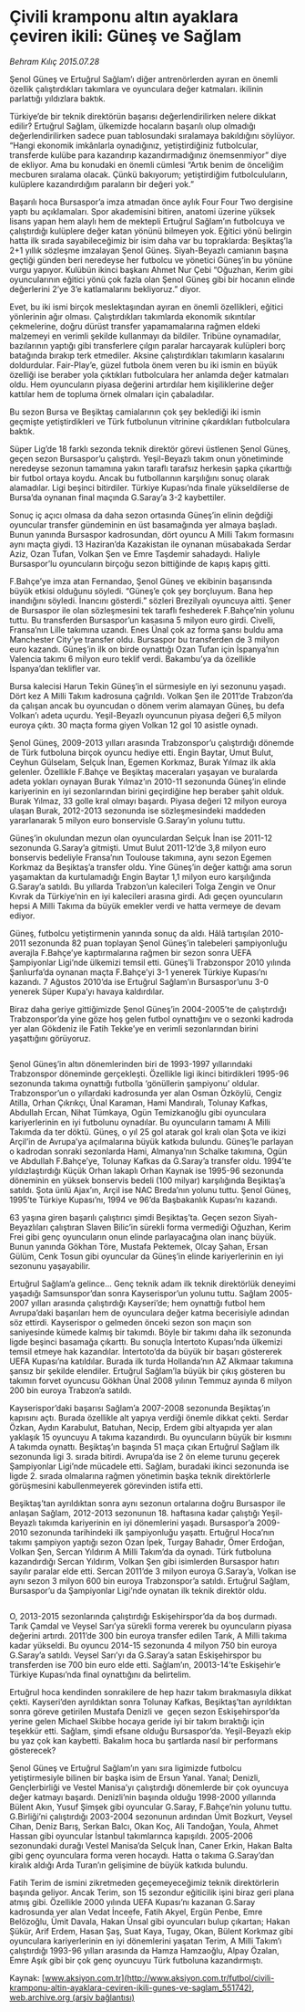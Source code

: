 # Çivili kramponu altın ayaklara çeviren ikili: Güneş ve Sağlam

*Behram Kılıç 2015.07.28*

<div class="pNewsDetailMainContent" itemprop="articleBody">
 <p>
  Şenol Güneş ve Ertuğrul Sağlam’ı diğer antrenörlerden ayıran en önemli özellik çalıştırdıkları takımlara ve oyunculara değer katmaları. ikilinin parlattığı yıldızlara baktık.
 </p>
 <p>
  Türkiye’de bir teknik direktörün başarısı değerlendirilirken nelere dikkat edilir? Ertuğrul Sağlam, ülkemizde hocaların başarılı olup olmadığı değerlendirilirken sadece puan tablosundaki sıralamaya bakıldığını söylüyor. “Hangi ekonomik imkânlarla oynadığınız, yetiştirdiğiniz futbolcular, transferde kulübe para kazandırıp kazandırmadığınız önemsenmiyor” diye de ekliyor. Ama bu konudaki en önemli cümlesi “Artık benim de önceliğim mecburen sıralama olacak. Çünkü bakıyorum; yetiştirdiğim futbolculuların, kulüplere kazandırdığım paraların bir değeri yok.”
 </p>
 <p>
  Başarılı hoca Bursaspor’a imza atmadan önce aylık Four Four Two dergisine yaptı bu açıklamaları. Spor akademisini bitiren, anatomi üzerine yüksek lisans yapan hem alaylı hem de mektepli Ertuğrul Sağlam’ın futbolcuya ve çalıştırdığı kulüplere değer katan yönünü bilmeyen yok. Eğitici yönü belirgin hatta ilk sırada sayabileceğimiz bir isim daha var bu topraklarda: Beşiktaş’la 2+1 yıllık sözleşme imzalayan Şenol Güneş. Siyah-Beyazlı camianın başına geçtiği günden beri neredeyse her futbolcu ve yönetici Güneş’in bu yönüne vurgu yapıyor. Kulübün ikinci başkanı Ahmet Nur Çebi “Oğuzhan, Kerim gibi oyuncularının eğitici yönü çok fazla olan Şenol Güneş gibi bir hocanın elinde değerlerini 2’ye 3’e katlamalarını bekliyoruz.” diyor.
 </p>
 <p>
  Evet, bu iki ismi birçok meslektaşından ayıran en önemli özellikleri, eğitici yönlerinin ağır olması. Çalıştırdıkları takımlarda ekonomik sıkıntılar çekmelerine, doğru dürüst transfer yapamamalarına rağmen eldeki malzemeyi en verimli şekilde kullanmayı da bildiler. Tribüne oynamadılar, bazılarının yaptığı gibi transferlere çılgın paralar harcayarak kulüpleri borç batağında bırakıp terk etmediler. Aksine çalıştırdıkları takımların kasalarını doldurdular. Fair-Play’e, güzel futbola önem veren bu iki ismin en büyük özelliği ise beraber yola çıktıkları futbolculara her anlamda değer katmaları oldu. Hem oyuncuların piyasa değerini artırdılar hem kişiliklerine değer kattılar hem de topluma örnek olmaları için çabaladılar.
 </p>
 <p>
  Bu sezon Bursa ve Beşiktaş camialarının çok şey beklediği iki ismin geçmişte yetiştirdikleri ve Türk futbolunun vitrinine çıkardıkları futbolculara baktık.
 </p>
 <p>
  Süper Lig’de 18 farklı sezonda teknik direktör görevi üstlenen Şenol Güneş, geçen sezon Bursaspor’u çalıştırdı. Yeşil-Beyazlı takım onun yönetiminde neredeyse sezonun tamamına yakın taraflı tarafsız herkesin şapka çıkarttığı bir futbol ortaya koydu. Ancak bu futbollarının karşılığını sonuç olarak alamadılar. Ligi beşinci bitirdiler. Türkiye Kupası’nda finale yükseldilerse de Bursa’da oynanan final maçında G.Saray’a 3-2 kaybettiler.
 </p>
 <p>
  Sonuç iç açıcı olmasa da daha sezon ortasında Güneş’in elinin değdiği oyuncular transfer gündeminin en üst basamağında yer almaya başladı. Bunun yanında Bursaspor kadrosundan, dört oyuncu A Milli Takım formasını aynı maçta giydi. 13 Haziran’da Kazakistan ile oynanan müsabakada Serdar Aziz, Ozan Tufan, Volkan Şen ve Emre Taşdemir sahadaydı. Haliyle Bursaspor’lu oyuncuların birçoğu sezon bittiğinde de kapış kapış gitti.
 </p>
 <p>
  F.Bahçe’ye imza atan Fernandao, Şenol Güneş ve ekibinin başarısında büyük etkisi olduğunu söyledi. “Güneş’e çok şey borçluyum. Bana hep inandığını söyledi. İnancını gösterdi.” sözleri Brezilyalı oyuncuya aitti. Şener de Bursaspor ile olan sözleşmesini tek taraflı feshederek F.Bahçe’nin yolunu tuttu. Bu transferden Bursaspor’un kasasına 5 milyon euro girdi. Civelli, Fransa’nın Lille takımına uzandı. Enes Ünal çok az forma şansı buldu ama Manchester City’ye transfer oldu. Bursaspor bu transferden de 3 milyon euro kazandı. Güneş’in ilk on birde oynattığı Ozan Tufan için İspanya’nın Valencia takımı 6 milyon euro teklif verdi. Bakambu’ya da özellikle İspanya’dan teklifler var.
 </p>
 <p>
  Bursa kalecisi Harun Tekin Güneş’in el sürmesiyle en iyi sezonunu yaşadı. Dört kez A Milli Takım kadrosuna çağrıldı. Volkan Şen ile 2011’de Trabzon’da da çalışan ancak bu oyuncudan o dönem verim alamayan Güneş, bu defa Volkan’ı adeta uçurdu. Yeşil-Beyazlı oyuncunun piyasa değeri 6,5 milyon euroya çıktı. 30 maçta forma giyen Volkan 12 gol 10 asistle oynadı.
 </p>
 <p>
  Şenol Güneş, 2009-2013 yılları arasında Trabzonspor’u çalıştırdığı dönemde de Türk futboluna birçok oyuncu hediye etti. Engin Baytar, Umut Bulut, Ceyhun Gülselam, Selçuk İnan, Egemen Korkmaz, Burak Yılmaz ilk akla gelenler. Özellikle F.Bahçe ve Beşiktaş maceraları yaşayan ve buralarda adeta yokları oynayan Burak Yılmaz’ın 2010-11 sezonunda Güneş’in elinde kariyerinin en iyi sezonlarından birini geçirdiğine hep beraber şahit olduk. Burak Yılmaz, 33 golle kral olmayı başardı. Piyasa değeri 12 milyon euroya ulaşan Burak, 2012-2013 sezonunda ise sözleşmesindeki maddeden yararlanarak 5 milyon euro bonservisle G.Saray’ın yolunu tuttu.
 </p>
 <p>
  Güneş’in okulundan mezun olan oyunculardan Selçuk İnan ise 2011-12 sezonunda G.Saray’a gitmişti. Umut Bulut 2011-12’de 3,8 milyon euro bonservis bedeliyle Fransa’nın Toulouse takımına, aynı sezon Egemen Korkmaz da Beşiktaş’a transfer oldu. Yine Güneş’in değer kattığı ama sorun yaşamaktan da kurtulamadığı Engin Baytar 1,1 milyon euro karşılığında G.Saray’a satıldı. Bu yıllarda Trabzon’un kalecileri Tolga Zengin ve Onur Kıvrak da Türkiye’nin en iyi kalecileri arasına girdi. Adı geçen oyuncuların hepsi A Milli Takıma da büyük emekler verdi ve hatta vermeye de devam ediyor.
 </p>
 <p>
  Güneş, futbolcu yetiştirmenin yanında sonuç da aldı. Hâlâ tartışılan 2010-2011 sezonunda 82 puan toplayan Şenol Güneş’in talebeleri şampiyonluğu averajla F.Bahçe’ye kaptırmalarına rağmen bir sezon sonra UEFA Şampiyonlar Ligi’nde ülkemizi temsil etti. Güneş’li Trabzonspor 2010 yılında Şanlıurfa’da oynanan maçta F.Bahçe’yi 3-1 yenerek Türkiye Kupası’nı kazandı. 7 Ağustos 2010’da ise Ertuğrul Sağlam’ın Bursaspor’unu 3-0 yenerek Süper Kupa’yı havaya kaldırdılar.
 </p>
 <p>
  Biraz daha geriye gittiğimizde Şenol Güneş’in 2004-2005’te de çalıştırdığı Trabzonspor’da yine göze hoş gelen futbol oynattığını ve o sezonki kadroda yer alan Gökdeniz ile Fatih Tekke’ye en verimli sezonlarından birini yaşattığını görüyoruz.
 </p>
 <p>
  <img alt="" src="/web/20150805125759im_/http://www.aksiyon.com.tr/futbol/ http:/medya.aksiyon.com.tr/aksiyon/2015/07/28/570297.jpg "/>
 </p>
 <p>
  Şenol Güneş’in altın dönemlerinden biri de 1993-1997 yıllarındaki Trabzonspor döneminde gerçekleşti. Özellikle ligi ikinci bitirdikleri 1995-96 sezonunda takıma oynattığı futbolla ‘gönüllerin şampiyonu’ oldular. Trabzonspor’un o yıllardaki kadrosunda yer alan Osman Özköylü, Cengiz Atilla, Orhan Çıkrıkçı, Ünal Karaman, Hami Mandıralı, Tolunay Kafkas, Abdullah Ercan, Nihat Tümkaya, Ogün Temizkanoğlu gibi oyunculara kariyerlerinin en iyi futbolunu oynadılar. Bu oyuncuların tamamı A Milli Takımda da ter döktü. Güneş, o yıl 25 gol atarak gol kralı olan Şota ve ikizi Arçil’in de Avrupa’ya açılmalarına büyük katkıda bulundu. Güneş’le parlayan o kadrodan sonraki sezonlarda Hami, Almanya’nın Schalke takımına, Ogün ve Abdullah F.Bahçe’ye, Tolunay Kafkas da G.Saray’a transfer oldu. 1994’te yıldızlaştırdığı Küçük Orhan lakaplı Orhan Kaynak ise 1995-96 sezonunda döneminin en yüksek bonservis bedeli (100 milyar) karşılığında Beşiktaş’a satıldı. Şota ünlü Ajax’ın, Arçil ise NAC Breda’nın yolunu tuttu. Şenol Güneş, 1995’te Türkiye Kupası’nı, 1994 ve 96’da Başbakanlık Kupası’nı kazandı.
 </p>
 <p>
  63 yaşına giren başarılı çalıştırıcı şimdi Beşiktaş’ta. Geçen sezon Siyah-Beyazlıları çalıştıran Slaven Bilic’in sürekli forma vermediği Oğuzhan, Kerim Frei gibi genç oyuncuların onun elinde parlayacağına olan inanç büyük. Bunun yanında Gökhan Töre, Mustafa Pektemek, Olcay Şahan, Ersan Gülüm, Cenk Tosun gibi oyuncular da Güneş’in elinde kariyerlerinin en iyi sezonunu yaşayabilir.
 </p>
 <p>
  Ertuğrul Sağlam’a gelince… Genç teknik adam ilk teknik direktörlük deneyimi yaşadığı Samsunspor’dan sonra Kayserispor’un yolunu tuttu. Sağlam 2005-2007 yılları arasında çalıştırdığı Kayseri’de; hem oynattığı futbol hem Avrupa’daki başarıları hem de oyunculara değer katma becerisiyle adından söz ettirdi. Kayserispor o gelmeden önceki sezon son maçın son saniyesinde kümede kalmış bir takımdı. Böyle bir takımı daha ilk sezonunda ligde beşinci basamağa çıkarttı. Bu sonuçla İntertoto Kupası’nda ülkemizi temsil etmeye hak kazandılar. İntertoto’da da büyük bir başarı göstererek UEFA Kupası’na katıldılar. Burada ilk turda Hollanda’nın AZ Alkmaar takımına şansız bir şekilde elendiler. Ertuğrul Sağlam’la büyük bir çıkış gösteren bu takımın forvet oyuncusu Gökhan Ünal 2008 yılının Temmuz ayında 6 milyon 200 bin euroya Trabzon’a satıldı.
 </p>
 <p>
  Kayserispor’daki başarısı Sağlam’a 2007-2008 sezonunda Beşiktaş’ın kapısını açtı. Burada özellikle alt yapıya verdiği önemle dikkat çekti. Serdar Özkan, Aydın Karabulut, Batuhan, Necip, Erdem gibi altyapıda yer alan yaklaşık 15 oyuncuyu A takıma kazandırdı. Bu oyuncuların büyük bir kısmını A takımda oynattı. Beşiktaş’ın başında 51 maça çıkan Ertuğrul Sağlam ilk sezonunda ligi 3. sırada bitirdi. Avrupa’da ise 2 ön eleme turunu geçerek Şampiyonlar Ligi’nde mücadele etti. Sağlam, buradaki ikinci sezonunda ise ligde 2. sırada olmalarına rağmen yönetimin başka teknik direktörlerle görüşmesini kabullenmeyerek görevinden istifa etti.
 </p>
 <p>
  Beşiktaş’tan ayrıldıktan sonra aynı sezonun ortalarına doğru Bursaspor ile anlaşan Sağlam, 2012-2013 sezonunun 18. haftasına kadar çalıştığı Yeşil-Beyazlı takımda kariyerinin en iyi dönemlerini yaşadı. Bursaspor’a 2009-2010 sezonunda tarihindeki ilk şampiyonluğu yaşattı. Ertuğrul Hoca’nın takımı şampiyon yaptığı sezon Ozan İpek, Turgay Bahadır, Ömer Erdoğan, Volkan Şen, Sercan Yıldırım A Milli Takım’da da oynadı. Türk futboluna kazandırdığı Sercan Yıldırım, Volkan Şen gibi isimlerden Bursaspor hatırı sayılır paralar elde etti. Sercan 2011’de 3 milyon euroya G.Saray’a, Volkan ise aynı sezon 3 milyon 600 bin euroya Trabzonspor’a satıldı. Ertuğrul Sağlam, Bursaspor’u da Şampiyonlar Ligi’nde oynatan ilk teknik direktör oldu.
 </p>
 <p>
  <img alt="" src="http://web.archive.org/web/20150805125759im_/http://medya.aksiyon.com.tr//aksiyon/2015/07/28/570298.jpg "/>
 </p>
 <p>
  O, 2013-2015 sezonlarında çalıştırdığı Eskişehirspor’da da boş durmadı. Tarık Çamdal ve Veysel Sarı’ya sürekli forma vererek bu oyuncuların piyasa değerini artırdı. 2011’de 300 bin euroya transfer edilen Tarık, A Milli takıma kadar yükseldi. Bu oyuncu 2014-15 sezonunda 4 milyon 750 bin euroya G.Saray’a satıldı. Veysel Sarı’yı da G.Saray’a satan Eskişehirspor bu transferden ise 700 bin euro elde etti. Sağlam’ın, 20013-14’te Eskişehir’e Türkiye Kupası’nda final oynattığını da belirtelim.
 </p>
 <p>
  Ertuğrul hoca kendinden sonrakilere de hep hazır takım bırakmasıyla dikkat çekti. Kayseri’den ayrıldıktan sonra Tolunay Kafkas, Beşiktaş’tan ayrıldıktan sonra göreve getirilen Mustafa Denizli ve  geçen sezon Eskişehirspor’da yerine gelen Michael Skibbe hocaya geride iyi bir takım bıraktığı için teşekkür etti. Sağlam, şimdi efsane olduğu Bursaspor’da. Yeşil-Beyazlı ekip bu yaz çok kan kaybetti. Bakalım hoca bu şartlarda nasıl bir performans gösterecek?
 </p>
 <p>
  Şenol Güneş ve Ertuğrul Sağlam’ın yanı sıra ligimizde futbolcu yetiştirmesiyle bilinen bir başka isim de Ersun Yanal. Yanal; Denizli, Gençlerbirliği ve Vestel Manisa’yı çalıştırdığı dönemlerde bir çok oyuncuya değer katmayı başardı. Denizli’nin başında olduğu 1998-2000 yıllarında Bülent Akın, Yusuf Şimşek gibi oyuncular G.Saray, F.Bahçe’nin yolunu tuttu. G.Birliği’ni çalıştırdığı 2003-2004 sezonunun ardından Ümit Bozkurt, Veysel Cihan, Deniz Barış, Serkan Balcı, Okan Koç, Ali Tandoğan, Youla, Ahmet Hassan gibi oyuncular İstanbul takımlarınca kapışıldı. 2005-2006 sezonundaki durağı Vestel Manisa’da Selçuk İnan, Caner Erkin, Hakan Balta gibi genç oyunculara forma veren hocaydı. Hatta o takıma G.Saray’dan kiralık aldığı Arda Turan’ın gelişimine de büyük katkıda bulundu.
 </p>
 <p>
  Fatih Terim de ismini zikretmeden geçemeyeceğimiz teknik direktörlerin başında geliyor. Ancak Terim, son 15 sezondur eğiticilik işini biraz geri plana atmış gibi. Özellikle 2000 yılında UEFA Kupası’nı kazanan G.Saray kadrosunda yer alan Vedat İnceefe, Fatih Akyel, Ergün Penbe, Emre Belözoğlu, Ümit Davala, Hakan Ünsal gibi oyuncuları bulup çıkartan; Hakan Şükür, Arif Erdem, Hasan Şaş, Suat Kaya, Tugay, Okan, Bülent Korkmaz gibi oyunculara kariyerlerinin en iyi dönemlerini yaşatan Terim, A Milli Takım’ı çalıştırdığı 1993-96 yılları arasında da Hamza Hamzaoğlu, Alpay Özalan, Emre Aşık gibi bir çok genç oyuncuyu Türk futboluna kazandırmıştı.
 </p>
</div>


Kaynak: [www.aksiyon.com.tr](http://www.aksiyon.com.tr/futbol/civili-kramponu-altin-ayaklara-ceviren-ikili-gunes-ve-saglam_551742), [web.archive.org (arşiv bağlantısı)](http://web.archive.org/web/20150805125759/http://www.aksiyon.com.tr/futbol/civili-kramponu-altin-ayaklara-ceviren-ikili-gunes-ve-saglam_551742)
